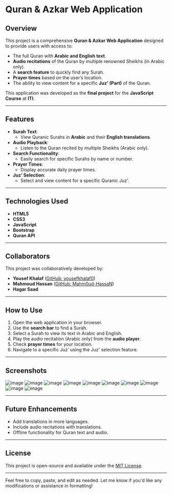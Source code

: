 # **Quran & Azkar Web Application**

## **Overview**
This project is a comprehensive **Quran & Azkar Web Application** designed to provide users with access to:
- The full Quran with **Arabic and English text**.
- **Audio recitations** of the Quran by multiple renowned Sheikhs (in Arabic only).
- A **search feature** to quickly find any Surah.
- **Prayer times** based on the user’s location.
- The ability to view content for a specific **Juz' (Part)** of the Quran.

This application was developed as the **final project** for the **JavaScript Course** at **ITI**.

---

## **Features**
- **Surah Text**:
  - View Quranic Surahs in **Arabic** and their **English translations**.
- **Audio Playback**:
  - Listen to the Quran recited by multiple Sheikhs (Arabic only).
- **Search Functionality**:
  - Easily search for specific Surahs by name or number.
- **Prayer Times**:
  - Display accurate daily prayer times.
- **Juz’ Selection**:
  - Select and view content for a specific Quranic Juz’.

---

## **Technologies Used**
- **HTML5**
- **CSS3**
- **JavaScript**
- **Bootstrap**
- **Quran API**

---

## **Collaborators**
This project was collaboratively developed by:
- **Yousef Khalaf** ([GitHub: yousefkhalaf0](https://github.com/yousefkhalaf0))
- **Mahmoud Hassan** ([GitHub: Mahm0ud-HassaN](https://github.com/Mahm0ud-HassaN))
- **Hagar Saad**

---

## **How to Use**
1. Open the web application in your browser.
2. Use the **search bar** to find a Surah.
3. Select a Surah to view its text in Arabic and English.
4. Play the audio recitation (Arabic only) from the **audio player**.
5. Check **prayer times** for your location.
6. Navigate to a specific Juz’ using the Juz' selection feature.

---

## **Screenshots**
![image](https://github.com/user-attachments/assets/3997eaeb-1763-45f1-b313-db4c41c542f5)
![image](https://github.com/user-attachments/assets/bdb01590-7e3c-4050-8641-1d48530669a4)
![image](https://github.com/user-attachments/assets/b70d84f2-b935-4aa7-9db9-730246b2cf9e)
![image](https://github.com/user-attachments/assets/c259b4d7-1f65-44ca-945c-2fe0414313bb)
![image](https://github.com/user-attachments/assets/062792ae-74ea-4a16-b2e3-742f8201f87e)
![image](https://github.com/user-attachments/assets/9812f6a6-a607-4115-be07-ab9c628994fd)
![image](https://github.com/user-attachments/assets/e411954c-1e73-4c87-8bd3-435b5d60d0c8)
![image](https://github.com/user-attachments/assets/5f75a4c2-2872-4c1b-aa3d-1bb63e97cd25)
![image](https://github.com/user-attachments/assets/01abba0f-ea4c-4236-9da7-47145852bdfd)
![image](https://github.com/user-attachments/assets/cc5d29c0-1ff1-45fc-8278-40191a04fac9)


---

## **Future Enhancements**
- Add translations in more languages.
- Include audio recitations with translations.
- Offline functionality for Quran text and audio.

---

## **License**
This project is open-source and available under the [MIT License](https://opensource.org/licenses/MIT).

---

Feel free to copy, paste, and edit as needed. Let me know if you'd like any modifications or assistance in formatting!
